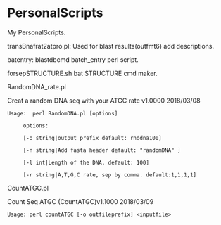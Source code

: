 # PersonalScripts
My PersonalScripts.  

transBnafrat2atpro.pl: Used for blast results(outfmt6) add descriptions.

batentry: blastdbcmd batch_entry perl script.

forsepSTRUCTURE.sh  bat STRUCTURE cmd maker.

RandomDNA_rate.pl 

Creat a random DNA seq with your ATGC rate v1.0000 2018/03/08

    Usage:  perl RandomDNA.pl [options]

         options:

         [-o string|output prefix default: rnddna100]

         [-n string|Add fasta header default: "randomDNA" ]

         [-l int|Length of the DNA. default: 100]

         [-r string|A,T,G,C rate, sep by comma. default:1,1,1,1]
         
         
         
CountATGC.pl 

Count Seq ATGC (CountATGC)v1.1000 2018/03/09
    
    Usage: perl countATGC [-o outfileprefix] <inputfile>
